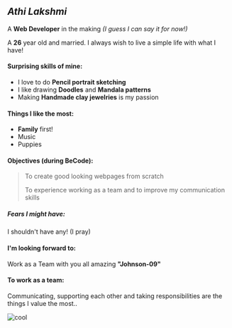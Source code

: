 ## _Athi Lakshmi_

 A **Web Developer** in the making _(I guess I can say it for now!)_
 
 A **26** year old and married. I always wish to live a simple life with what I have!

#### Surprising skills of mine:

- I love to do **Pencil portrait sketching**
- I like drawing **Doodles** and **Mandala patterns** 
- Making **Handmade clay jewelries** is my passion

#### Things I like the most:

- **Family** first!
- Music
- Puppies

#### Objectives (during BeCode):

> To create good looking webpages from scratch
> 
> To experience  working as a team and to improve my communication skills

##### Fears I might have:
I shouldn't have any! (I pray)

#### I'm looking forward to:

Work as a Team with you all amazing **"Johnson-09"** 

#### To work as a team:

Communicating, supporting each other and taking responsibilities are the things I value the most..

![cool](https://media.giphy.com/media/AWNxDbtHGIJDW/giphy.gif)

